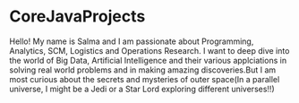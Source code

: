# CoreJavaProjects
Hello!
My name is Salma and I am passionate about Programming, Analytics, SCM, Logistics and Operations Research. I want to deep dive into the world of Big Data, Artificial Intelligence and their various applciations in solving real world problems and in making amazing discoveries.But I am most curious about the secrets and mysteries of outer space(In a parallel universe, I might be a Jedi or a Star Lord exploring different universes!!)
